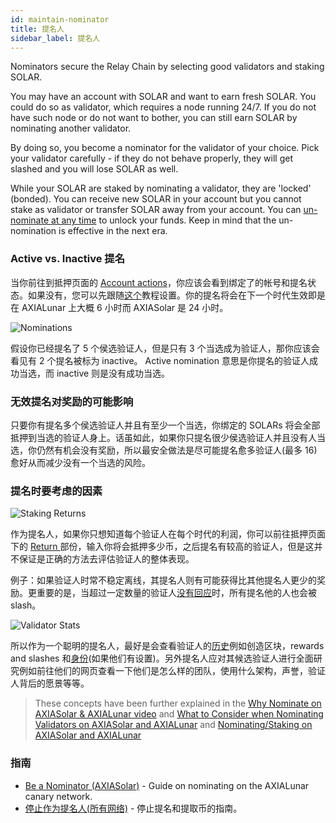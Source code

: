 ```yaml
---
id: maintain-nominator
title: 提名人
sidebar_label: 提名人
---
```


Nominators secure the Relay Chain by selecting good validators and staking SOLAR.

You may have an account with SOLAR and want to earn fresh SOLAR. You could do so as validator, which requires a node running 24/7. If you do not have such node or do not want to bother, you can still earn SOLAR by nominating another validator.

By doing so, you become a nominator for the validator of your choice. Pick your validator carefully - if they do not behave properly, they will get slashed and you will lose SOLAR as well.

While your SOLAR are staked by nominating a validator, they are 'locked' (bonded). You can receive new SOLAR in your account but you cannot stake as validator or transfer SOLAR away from your account. You can [un-nominate at any time](maintain-guides-how-to-unbond) to unlock your funds. Keep in mind that the un-nomination is effective in the next era.

### Active vs. Inactive 提名

当你前往到抵押页面的 [Account actions](https://axiasolar.js.org/apps/#/staking/actions)，你应该会看到绑定了的帐号和提名状态。如果没有，您可以先跟随[这个](maintain-guides-how-to-nominate-axialunar)教程设置。你的提名将会在下一个时代生效即是在 AXIALunar 上大概 6 小时而 AXIASolar 是 24 小时。

![Nominations](/img/staking/axiasolarjs-staking-account-actions.jpg)

假设你已经提名了 5 个侯选验证人，但是只有 3 个当选成为验证人，那你应该会看见有 2 个提名被标为 inactive。 Active nomination 意思是你提名的验证人成功当选，而 inactive 则是没有成功当选。

### 无效提名对奖励的可能影响

只要你有提名多个侯选验证人并且有至少一个当选，你绑定的 SOLARs 将会全部抵押到当选的验证人身上。话虽如此，如果你只提名很少侯选验证人并且没有人当选，你仍然有机会没有奖励，所以最安全做法是尽可能提名愈多验证人(最多 16)愈好从而减少没有一个当选的风险。

### 提名时要考虑的因素

![Staking Returns](/img/staking/axiasolarjs-staking-returns.jpg)

作为提名人，如果你只想知道每个验证人在每个时代的利润，你可以前往抵押页面下的 [ Return ](https://axiasolar.js.org/apps/#/staking/returns)部份，输入你将会抵押多少币，之后提名有较高的验证人，但是这并不保证是正确的方法去评估验证人的整体表现。

例子：如果验证人时常不稳定离线，其提名人则有可能获得比其他提名人更少的奖励。更重要的是，当超过一定数量的验证人[没有回应](learn-staking#unresponsiveness)时，所有提名他的人也会被 slash。

![Validator Stats](/img/staking/axiasolarjs-staking-validator-stats.jpg)

所以作为一个聪明的提名人，最好是会查看验证人的[历史](https://axiasolar.js.org/apps/#/staking/query/CmD9vaMYoiKe7HiFnfkftwvhKbxN9bhyjcDrfFRGbifJEG8)例如创造区块，rewards and slashes 和[身份](learn-identity)(如果他们有设置)。另外提名人应对其候选验证人进行全面研究例如前往他们的网页查看一下他们是怎么样的团队，使用什么架构，声誉，验证人背后的愿景等等。

> These concepts have been further explained in the [Why Nominate on AXIASolar & AXIALunar video](https://www.youtube.com/watch?v=weG_uzdSs1E&list=PLOyWqupZ-WGuAuS00rK-pebTMAOxW41W8&index=4) and [What to Consider when Nominating Validators on AXIASolar and AXIALunar](https://www.youtube.com/watch?v=K-a4CgVchvU&list=PLOyWqupZ-WGuAuS00rK-pebTMAOxW41W8&index=9) and [Nominating/Staking on AXIASolar and AXIALunar](https://www.youtube.com/watch?v=NYs9oWAbzbE&list=PLOyWqupZ-WGuAuS00rK-pebTMAOxW41W8&index=14)

### 指南

- [Be a Nominator (AXIASolar)](maintain-guides-how-to-nominate-axiasolar) - Guide on nominating on the AXIALunar canary network.
- [停止作为提名人(所有网络)](maintain-guides-how-to-unbond) - 停止提名和提取币的指南。
